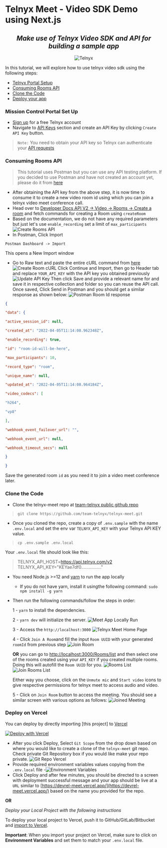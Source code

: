 # Telnyx Meet - Video SDK Demo using Next.js
<div align="center">

## _Make use of Telnyx Video SDK and API for building a sample app_

![Telnyx](https://github.com/team-telnyx/devrel/blob/main/assets/img/logo-dark.png?raw=true)
</div>

In this tutorial, we will explore how to use telnyx video sdk using the following steps:
- [Telnyx Portal Setup](#mission-control-portal-set-up)
- [Consuming Rooms API](#consuming-rooms-api)
- [Clone the Code](#clone-the-code)
- [Deploy your app](#deploy-on-vercel)

### Mission Control Portal Set Up
- [Sign up](https://telnyx.com/sign-up) for a free Telnyx account 
- Navigate to [API Keys](https://portal.telnyx.com/#/app/api-keys) section and create an API Key by clicking `Create API Key`  button. 
> `Note:` You need to obtain your API key so Telnyx can authenticate your [API requests](https://api.telnyx.com/v2/rooms)

### Consuming Rooms API
> This tutorial uses Postman but you can use any API testing platform.
> If you decided to use Postman and have not created an account yet, please do it from [here](https://www.postman.com/)
- After obtaining the API key from the above step, it is now time to consume it to create a new video room id using which you can join a telnyx video meet conference call. 
- Head over to [Developer Docs API V2 -> Video -> Rooms -> Create a room](https://developers.telnyx.com/docs/api/v2/video/Rooms#CreateRoom) and fetch commands for creating a Room using `createRoom`
- Based on the documentation, we do not have any required parameters but just let's use `enable_recording` set a limit of `max_participants`
![Create Rooms API](https://github.com/team-telnyx/devrel/blob/main/javascript/video_demo/img/createRoom.png?raw=true)
- In Postman, Click Import
```
Postman Dashboard -> Import
```
This opens a New Import window
- Go to Raw text and paste the entire cURL command from [here](https://developers.telnyx.com/docs/api/v2/video/Rooms#CreateRoom) 
![Create Room cURL](https://github.com/team-telnyx/devrel/blob/main/javascript/video_demo/img/cURLCreateRoom.png?raw=true)
Click Continue and Import, then go to Header tab and replace `YOUR_API_KEY` with the API key you obtained previously
![Update API Key](https://github.com/team-telnyx/devrel/blob/main/javascript/video_demo/img/apiKeyUpdate.png?raw=true)
Then click Save and provide a relevant name for and save it in respective collection and folder so you can reuse the API call. 
Once saved, Click Send in Postman and you should get a similar response as shown below:
![Postman Room Id response](https://github.com/team-telnyx/devrel/blob/main/javascript/video_demo/roomId.png?raw=true)
 ```json
{

"data": {

"active_session_id": null,

"created_at": "2022-04-05T11:14:08.962348Z",

"enable_recording": true,

"id": "room-id-will-be-here",

"max_participants": 10,

"record_type": "room",

"unique_name": null,

"updated_at": "2022-04-05T11:14:08.964184Z",

"video_codecs": [

"h264",

"vp8"

],

"webhook_event_failover_url": "",

"webhook_event_url": null,

"webhook_timeout_secs": null

}

}
```
Save the generated room `id` as you need it to join a video meet conference later. 

### Clone the Code
- Clone the telnyx-meet repo at [team-telnyx public github repo](https://github.com/team-telnyx/telnyx-meet)
>`git clone https://github.com/team-telnyx/telnyx-meet.git`
- Once you cloned the repo, create a copy of `.env.sample` with the name `.env.local` and set the env var `TELNYX_API_KEY` with your Telnyx API KEY value.
 >`cp .env.sample .env.local`
 
 Your `.env.local` file should look like this:

> TELNYX_API_HOST=https://api.telnyx.com/v2
> TELNYX_API_KEY="KEYae7df0................"

- You need Node.js >=12 and [yarn](https://yarnpkg.com/getting-started/install) to run the app locally
	- If you do not have yarn, install it usingthe following command:
	`sudo npm install -g yarn`
- Then run the following commands/follow the steps in order: 
	
	1 - `yarn` to install the dependencies.

    2 - `yarn dev` will initialize the server.
	![Meet App Locally Run](https://github.com/team-telnyx/devrel/blob/main/javascript/video_demo/img/localRun.png?raw=true)

   3 - Access the `http://localhost:3000`
	![Telnyx Meet Home Page](https://github.com/team-telnyx/devrel/blob/main/javascript/video_demo/img/roomHome.png?raw=true)

   4 - Click `Join A Room`and fill the input `Room UUID` with your generated `roomId` from previous step 
   ![Join Room](https://github.com/team-telnyx/devrel/blob/main/javascript/video_demo/img/joinRoom.png?raw=true)
   
   **OR**
   you can go to [http://localhost:3000/Rooms/list](http://localhost:3000/Rooms/list) and then select one of the rooms created using your `API_KEY` if you created multiple rooms. Doing this will autofill the `Room UUID` for you. 
   ![Rooms List](https://github.com/team-telnyx/devrel/blob/main/javascript/video_demo/img/roomsList.png?raw=true)
   ![Join Rooms List](https://github.com/team-telnyx/devrel/blob/main/javascript/video_demo/img/joinRoomList.png?raw=true)
   
   Either way you choose, click on the `Unmute mic` and `Start video` icons to give respective permissions for telnyx meet to access audio and video.

   5 - Click on `Join Room` button to access the meeting.
   You should see a similar screen with various options as follows:
   ![Joined Meeting](https://github.com/team-telnyx/devrel/blob/main/javascript/video_demo/img/joinedRoom.png?raw=true)
   
### Deploy on Vercel
You can deploy by directly importing [this project] to [Vercel](https://vercel.com/) 

[![Deploy with Vercel](https://vercel.com/button)](https://vercel.com/new/git/external?repository-url=https://github.com/team-telnyx/telnyx-meet.git&project-name=telnyx-meet&repository-name=telnyx-meet&env=TELNYX_API_HOST,TELNYX_API_KEY&envDescription=Required%20to%20connect%20the%20app%20with%20TelnyxMeet&envLink=https://github.com/team-telnyx/telnyx-meet/#step-4-set-up-environment-variables)

- After you click Deploy, Select `Git Scope` from the drop down based on where you would like to create a clone of the `telnyx-meet` git repo. Check private Git Repository box if you would like make your repo private. 
![Git Repo Vercel](https://github.com/team-telnyx/devrel/blob/main/javascript/video_demo/img/gitRepoVercel.png?raw=true)
- Provide required environment variables values copying from the `.env.local` file 
-![Environment Variables](https://github.com/team-telnyx/devrel/blob/main/javascript/video_demo/img/vercelEnvVariables.png?raw=true)
- Click Deploy and after few minutes, you should be directed to a screen with deployment successful message and your app should be live at a `URL` similar to [https://devrel-meet.vercel.app/](https://devrel-meet.vercel.app/) based on the name you provided for the repo.

**OR**

_Deploy your Local Project with the following instructions_

To deploy your local project to Vercel, push it to GitHub/GitLab/Bitbucket and [import to Vercel](https://vercel.com/new).

**Important**: When you import your project on Vercel, make sure to click on **Environment Variables** and set them to match your `.env.local` file.